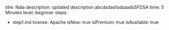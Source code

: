 title: Nala
description: updated description abcdsdasfsdsaadsSFDSA
time: 5 Minutes
level: beginner
steps:
  - step1.md
license: Apache
isNew: true
isPremium: true
isAvailable: true
